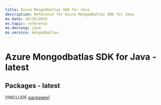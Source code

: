 ```yaml
---
title: Azure Mongodbatlas SDK for Java
description: Reference for Azure Mongodbatlas SDK for Java
ms.date: 10/10/2025
ms.topic: reference
ms.devlang: java
ms.service: mongodbatlas
---
```

# Azure Mongodbatlas SDK for Java - latest
## Packages - latest
[!INCLUDE [packages](mongodbatlas-index.md)]